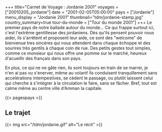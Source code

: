 +++
title="Carnet de Voyage : Jordanie 2001"
voyages = ["20010205_jordanie"]
date = "2001-02-05T05:00:00"
pays = ["Jordanie"]
menu_display = "Jordanie 2001"
thumbnail="tdm/jordanie-stamp.jpg"
country_summary=true
tour-du-monde = ["Tour du monde 2001"]
+++
Le premier pays de notre ballade autour du monde... Ce qui frappe surtout ici, c'est l'extrême gentillesse des jordaniens. Dès qu'ils pensent pouvoir nous aider, ils s'arrêtent et proposent leur aide, ce sont des "welcome" de bienvenue tres sincères qui nous attendent dans chaque échoppe et des sourires très gentils à chaque coin de rue. Des petits gestes tout simples, comme ce monsieur qui nous offre une pomme sur le marché, heureux d'acueillir des français dans son pays. 

En plus, ce qui ne ne gâte rien, ils sont toujours en train de se marrer, je n'en ai pas vu s'enerver, même au volant! Ils conduisent tranquillement sans accelérations intempestives, se cèdent le passage, ou plutôt laissent celui qui cherche à s'intégrer à la circulation le faire, sans se fâcher. Bref, tout est calme même au centre ville d'Amman la capitale.

{{< pagespays >}}
## Le trajet
{{< img src="/tdm/jordanie.gif" alt="Le récit" >}}